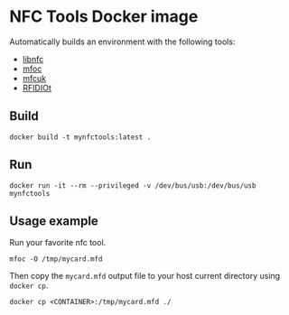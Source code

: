 # NFC Tools Docker image

Automatically builds an environment with the following tools:

* [libnfc](https://github.com/nfc-tools/libnfc)
* [mfoc](https://github.com/nfc-tools/mfoc)
* [mfcuk](https://github.com/nfc-tools/mfcuk)
* [RFIDIOt](https://github.com/AdamLaurie/RFIDIOt)

## Build
```
docker build -t mynfctools:latest .
```

## Run
```
docker run -it --rm --privileged -v /dev/bus/usb:/dev/bus/usb mynfctools
```
## Usage example
Run your favorite nfc tool.
```
mfoc -O /tmp/mycard.mfd
```
Then copy the `mycard.mfd` output file to your host current directory using `docker cp`.
```
docker cp <CONTAINER>:/tmp/mycard.mfd ./
```
